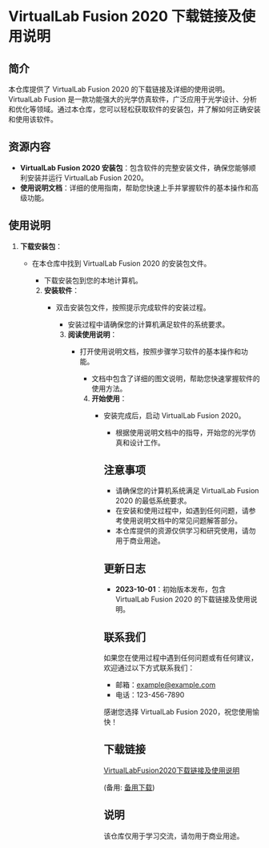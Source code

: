 # VirtualLab Fusion 2020 下载链接及使用说明

## 简介
本仓库提供了 VirtualLab Fusion 2020 的下载链接及详细的使用说明。VirtualLab Fusion 是一款功能强大的光学仿真软件，广泛应用于光学设计、分析和优化等领域。通过本仓库，您可以轻松获取软件的安装包，并了解如何正确安装和使用该软件。

## 资源内容
- **VirtualLab Fusion 2020 安装包**：包含软件的完整安装文件，确保您能够顺利安装并运行 VirtualLab Fusion 2020。
- **使用说明文档**：详细的使用指南，帮助您快速上手并掌握软件的基本操作和高级功能。

## 使用说明
1. **下载安装包**：
   - 在本仓库中找到 VirtualLab Fusion 2020 的安装包文件。
      - 下载安装包到您的本地计算机。

      2. **安装软件**：
         - 双击安装包文件，按照提示完成软件的安装过程。
            - 安装过程中请确保您的计算机满足软件的系统要求。

            3. **阅读使用说明**：
               - 打开使用说明文档，按照步骤学习软件的基本操作和功能。
                  - 文档中包含了详细的图文说明，帮助您快速掌握软件的使用方法。

                  4. **开始使用**：
                     - 安装完成后，启动 VirtualLab Fusion 2020。
                        - 根据使用说明文档中的指导，开始您的光学仿真和设计工作。

                        ## 注意事项
                        - 请确保您的计算机系统满足 VirtualLab Fusion 2020 的最低系统要求。
                        - 在安装和使用过程中，如遇到任何问题，请参考使用说明文档中的常见问题解答部分。
                        - 本仓库提供的资源仅供学习和研究使用，请勿用于商业用途。

                        ## 更新日志
                        - **2023-10-01**：初始版本发布，包含 VirtualLab Fusion 2020 的下载链接及使用说明。

                        ## 联系我们
                        如果您在使用过程中遇到任何问题或有任何建议，欢迎通过以下方式联系我们：
                        - 邮箱：example@example.com
                        - 电话：123-456-7890

                        感谢您选择 VirtualLab Fusion 2020，祝您使用愉快！

                        ## 下载链接
                        [VirtualLabFusion2020下载链接及使用说明](https://pan.quark.cn/s/ccbd65ecb7d6) 

                        (备用: [备用下载](https://pan.baidu.com/s/1t3EjQj9h5VaeRPYpu2E2IA?pwd=1234))

                        ## 说明

                        该仓库仅用于学习交流，请勿用于商业用途。
